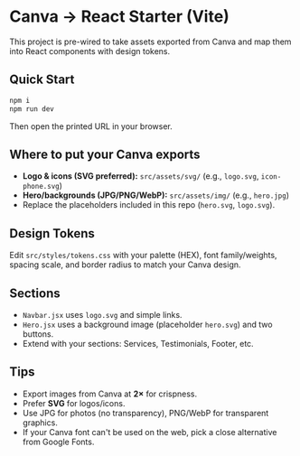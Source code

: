 # Canva → React Starter (Vite)

This project is pre-wired to take assets exported from Canva and map them into React components with design tokens.

## Quick Start

```bash
npm i
npm run dev
```

Then open the printed URL in your browser.

## Where to put your Canva exports

- **Logo & icons (SVG preferred):** `src/assets/svg/` (e.g., `logo.svg`, `icon-phone.svg`)
- **Hero/backgrounds (JPG/PNG/WebP):** `src/assets/img/` (e.g., `hero.jpg`)
- Replace the placeholders included in this repo (`hero.svg`, `logo.svg`).

## Design Tokens

Edit `src/styles/tokens.css` with your palette (HEX), font family/weights, spacing scale, and border radius to match your Canva design.

## Sections

- `Navbar.jsx` uses `logo.svg` and simple links.
- `Hero.jsx` uses a background image (placeholder `hero.svg`) and two buttons.
- Extend with your sections: Services, Testimonials, Footer, etc.

## Tips

- Export images from Canva at **2×** for crispness.
- Prefer **SVG** for logos/icons.
- Use JPG for photos (no transparency), PNG/WebP for transparent graphics.
- If your Canva font can't be used on the web, pick a close alternative from Google Fonts.
